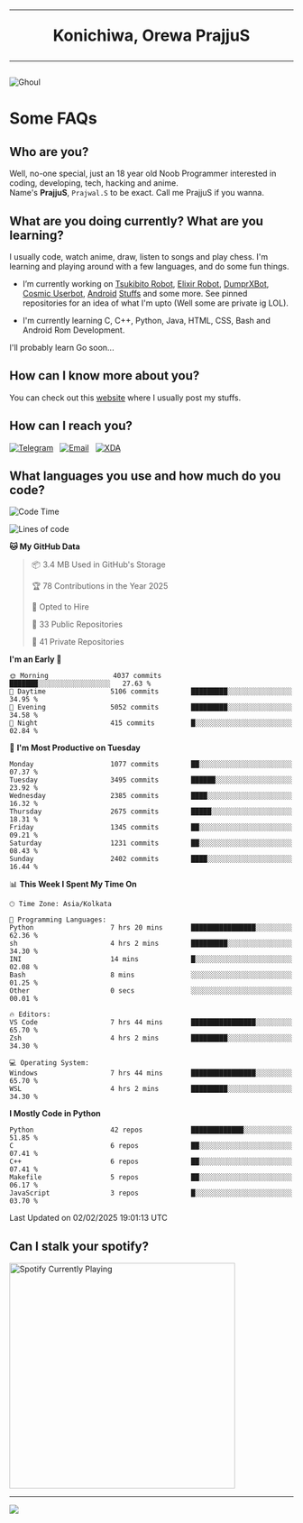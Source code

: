 <h1 align="center"><hr>Konichiwa, Orewa PrajjuS<hr></h1>


<img src="https://telegra.ph/file/6041d22c64479ee5ff802.jpg" alt="Ghoul"/>


<h1>Some FAQs</h1>


<h2>Who are you?</h2>

Well, no-one special, just an 18 year old Noob Programmer interested in coding, developing, tech, hacking and anime.
<br>
Name's <b>PrajjuS</b>, <code>Prajwal.S</code> to be exact. Call me PrajjuS if you wanna.


<h2>What are you doing currently? What are you learning?</h2>

I usually code, watch anime, draw, listen to songs and play chess. I'm learning and playing around with a few languages, and do some fun things.

- I’m currently working on <a href="Https://t.me/PrajjuSAssistantBot">Tsukibito Robot</a>, <a href="https://t.me/projectelixir_bot">Elixir Robot</a>, <a href="https://t.me/DumprXBot">DumprXBot</a>, <a href="https://github.com/SkyLab-Devs/CosmicUserbot">Cosmic Userbot</a>, <a href="https://github.com/Noob-OS">Android</a> <a href="https://github.com/PrajjuS/device_xiaomi_vince">Stuffs</a> and some more. See pinned repositories for an idea of what I'm upto (Well some are private ig LOL).

- I'm currently learning C, C++, Python, Java, HTML, CSS, Bash and Android Rom Development.

I'll probably learn Go soon...


<h2>How can I know more about you?</h2>

You can check out this <a href="https://prajjus.website">website</a> where I usually post my stuffs.


<h2>How can I reach you?</h2>

<a href="https://t.me/PrajjuS"><img src="https://img.shields.io/badge/PrajjuS-2CA5E0?style=flat-square&logo=telegram&logoColor=white" alt="Telegram"/></a>&nbsp;&nbsp;&nbsp;<a href="theprajjus@gmail.com"><img src="https://img.shields.io/badge/theprajjus@gmail.com-D14836?style=flat-square&logo=gmail&logoColor=white" alt="Email"/></a>&nbsp;&nbsp;&nbsp;<a href="https://forum.xda-developers.com/m/prajjus.10388799/"><img src="https://img.shields.io/badge/PrajjuS-F59714?style=flat-square&logo=xda-developers&logoColor=white" alt="XDA"/></a>


<h2>What languages you use and how much do you code?</h2>

<!--START_SECTION:waka-->
![Code Time](http://img.shields.io/badge/Code%20Time-918%20hrs%2040%20mins-blue)

![Lines of code](https://img.shields.io/badge/From%20Hello%20World%20I%27ve%20Written-1.2%20million%20lines%20of%20code-blue)

**🐱 My GitHub Data** 

> 📦 3.4 MB Used in GitHub's Storage 
 > 
> 🏆 78 Contributions in the Year 2025
 > 
> 💼 Opted to Hire
 > 
> 📜 33 Public Repositories 
 > 
> 🔑 41 Private Repositories 
 > 
**I'm an Early 🐤** 

```text
🌞 Morning                4037 commits        ███████░░░░░░░░░░░░░░░░░░   27.63 % 
🌆 Daytime                5106 commits        █████████░░░░░░░░░░░░░░░░   34.95 % 
🌃 Evening                5052 commits        █████████░░░░░░░░░░░░░░░░   34.58 % 
🌙 Night                  415 commits         █░░░░░░░░░░░░░░░░░░░░░░░░   02.84 % 
```
📅 **I'm Most Productive on Tuesday** 

```text
Monday                   1077 commits        ██░░░░░░░░░░░░░░░░░░░░░░░   07.37 % 
Tuesday                  3495 commits        ██████░░░░░░░░░░░░░░░░░░░   23.92 % 
Wednesday                2385 commits        ████░░░░░░░░░░░░░░░░░░░░░   16.32 % 
Thursday                 2675 commits        █████░░░░░░░░░░░░░░░░░░░░   18.31 % 
Friday                   1345 commits        ██░░░░░░░░░░░░░░░░░░░░░░░   09.21 % 
Saturday                 1231 commits        ██░░░░░░░░░░░░░░░░░░░░░░░   08.43 % 
Sunday                   2402 commits        ████░░░░░░░░░░░░░░░░░░░░░   16.44 % 
```


📊 **This Week I Spent My Time On** 

```text
🕑︎ Time Zone: Asia/Kolkata

💬 Programming Languages: 
Python                   7 hrs 20 mins       ████████████████░░░░░░░░░   62.36 % 
sh                       4 hrs 2 mins        █████████░░░░░░░░░░░░░░░░   34.30 % 
INI                      14 mins             █░░░░░░░░░░░░░░░░░░░░░░░░   02.08 % 
Bash                     8 mins              ░░░░░░░░░░░░░░░░░░░░░░░░░   01.25 % 
Other                    0 secs              ░░░░░░░░░░░░░░░░░░░░░░░░░   00.01 % 

🔥 Editors: 
VS Code                  7 hrs 44 mins       ████████████████░░░░░░░░░   65.70 % 
Zsh                      4 hrs 2 mins        █████████░░░░░░░░░░░░░░░░   34.30 % 

💻 Operating System: 
Windows                  7 hrs 44 mins       ████████████████░░░░░░░░░   65.70 % 
WSL                      4 hrs 2 mins        █████████░░░░░░░░░░░░░░░░   34.30 % 
```

**I Mostly Code in Python** 

```text
Python                   42 repos            █████████████░░░░░░░░░░░░   51.85 % 
C                        6 repos             ██░░░░░░░░░░░░░░░░░░░░░░░   07.41 % 
C++                      6 repos             ██░░░░░░░░░░░░░░░░░░░░░░░   07.41 % 
Makefile                 5 repos             ██░░░░░░░░░░░░░░░░░░░░░░░   06.17 % 
JavaScript               3 repos             █░░░░░░░░░░░░░░░░░░░░░░░░   03.70 % 
```




 Last Updated on 02/02/2025 19:01:13 UTC
<!--END_SECTION:waka-->


<h2>Can I stalk your spotify?</h2>

<a href="https://open.spotify.com/user/cotgk31v4nhw20gs5adb29jq5"><img src="https://spotify-readme-prajjus.vercel.app/api?theme=dark&rainbow=true" alt="Spotify Currently Playing" width="400px"/></a>


<hr>


<img src="https://komarev.com/ghpvc/?username=prajjus&label=Profile%20Views&color=000000&style=flat">
